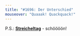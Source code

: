 ```yaml
---
title: "#1696: Der Unterschied"
mouseover: "Quaaak! Quackquack!"
---
```


P.S.: <a href="http://www.fonflatter.de/kalender"><strong>Streicheltag</strong></a> - schöööön!
